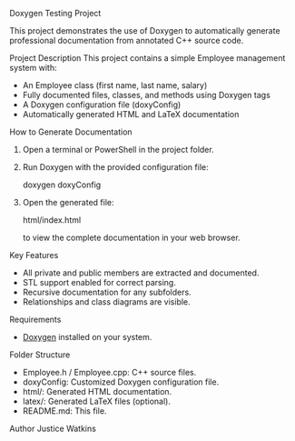 Doxygen Testing Project

This project demonstrates the use of Doxygen to automatically generate professional documentation from annotated C++ source code.

 Project Description
This project contains a simple Employee management system with:
- An Employee class (first name, last name, salary)
- Fully documented files, classes, and methods using Doxygen tags
- A Doxygen configuration file (doxyConfig)
- Automatically generated HTML and LaTeX documentation

 How to Generate Documentation

1. Open a terminal or PowerShell in the project folder.
2. Run Doxygen with the provided configuration file:
  
   doxygen doxyConfig
  
3. Open the generated file:
  
   html/index.html
  
   to view the complete documentation in your web browser.

 Key Features
- All private and public members are extracted and documented.
- STL support enabled for correct parsing.
- Recursive documentation for any subfolders.
- Relationships and class diagrams are visible.

 Requirements
- [Doxygen](https://www.doxygen.nl/) installed on your system.

 Folder Structure
- Employee.h / Employee.cpp: C++ source files.
- doxyConfig: Customized Doxygen configuration file.
- html/: Generated HTML documentation.
- latex/: Generated LaTeX files (optional).
- README.md: This file.

 Author
Justice Watkins


